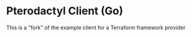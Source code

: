 # Pterodactyl Client (Go)

This is a "fork" of the example client for a Terraform framework provider